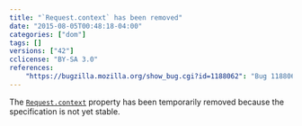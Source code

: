 ```yaml
---
title: "`Request.context` has been removed"
date: "2015-08-05T00:48:18-04:00"
categories: ["dom"]
tags: []
versions: ["42"]
cclicense: "BY-SA 3.0"
references:
    "https://bugzilla.mozilla.org/show_bug.cgi?id=1188062": "Bug 1188062 - Unship Request.context"
---
```

The [`Request.context`](https://developer.mozilla.org/en-US/docs/Web/API/Request/context) property has been temporarily removed because the specification is not yet stable.
